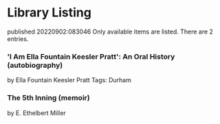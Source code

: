 # Library Listing
published 20220902:083046
Only available items are listed.
There are 2 entries.

### 'I Am Ella Fountain Keesler Pratt': An Oral History (autobiography)
by Ella Fountain Keesler Pratt
Tags: Durham

### The 5th Inning (memoir)
by E. Ethelbert Miller



